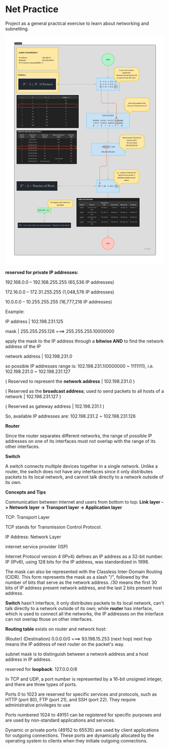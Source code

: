 # Net Practice
Project as a general practical exercise to learn about networking and subnetting.

![imagen](https://raw.githubusercontent.com/xilen0x/xilen0x/master/images_x_repos/subnet.png)

**reserved for private IP addresses:**


192.168.0.0 – 192.168.255.255 (65,536 IP addresses)

172.16.0.0 – 172.31.255.255   (1,048,576 IP addresses)

10.0.0.0 – 10.255.255.255     (16,777,216 IP addresses)


Example:

IP address   |   102.198.231.125

mask         |   255.255.255.128      ===>    255.255.255.10000000

apply the mask to the IP address through a **bitwise AND** to find the network address of the IP

network address    |    102.198.231.0

so possible IP addresses range is: 102.198.231.1(0000000 ~ 1111111), i.e. 102.198.231.0 ~ 102.198.231.127

( Reserved to represent the **network address**    |    102.198.231.0 )

( Reserved as the **broadcast address**; used to send packets to all hosts of a network    |    102.198.231.127 )

( Reserved as gateway address  |  102.198.231.1 )

So, available IP addresses are: 102.198.231.2 ~ 102.198.231.126


**Router**

Since the router separates different networks, the range of possible IP addresses on one of its interfaces must not overlap with the range of its other interfaces.



**Switch**

A switch connects multiple devices together in a single network. Unlike a router, the switch does not have any interfaces since it only distributes packets to its local network, and cannot talk directly to a network outside of its own.



**Concepts and Tips**

Communication between internet and users from bottom to top: **Link layer -> Network layer -> Transport layer -> Application layer**

TCP: Transport Layer

TCP stands for Transmission Control Protocol.

IP Address: Network Layer

internet service provider (ISP)

Internet Protocol version 4 (IPv4) defines an IP address as a 32-bit number. IP (IPv6), using 128 bits for the IP address, was standardized in 1998.

The mask can also be represented with the Classless Inter-Domain Routing (CIDR). This form represents the mask as a slash "/", followed by the number of bits that serve as the network address. /30 means the first 30 bits of IP address present network address, and the last 2 bits present host address.

**Switch** hasn't interface, it only distributes packets to its local network, can't talk directly to a network outside of its own; while **router** has interface, which is used to connect all the networks, the IP addresses on the interface can not overlap those on other interfaces.

**Routing table** exists on router and network host:

(Router)  (Destination) 0.0.0.0/0  ===>  93.198.15.253 (next hop)    next hop means the IP address of next router on the packet's way.

subnet mask is to distinguish between a network address and a host address in IP address.

reserved for **loopback**: 127.0.0.0/8


In TCP and UDP, a port number is represented by a 16-bit unsigned integer, and there are three types of ports.

Ports 0 to 1023 are reserved for specific services and protocols, such as HTTP (port 80), FTP (port 21), and SSH (port 22). They require administrative privileges to use

Ports numbered 1024 to 49151 can be registered for specific purposes and are used by non-standard applications and services.

Dynamic or private ports (49152 to 65535) are used by client applications for outgoing connections. These ports are dynamically allocated by the operating system to clients when they initiate outgoing connections.

